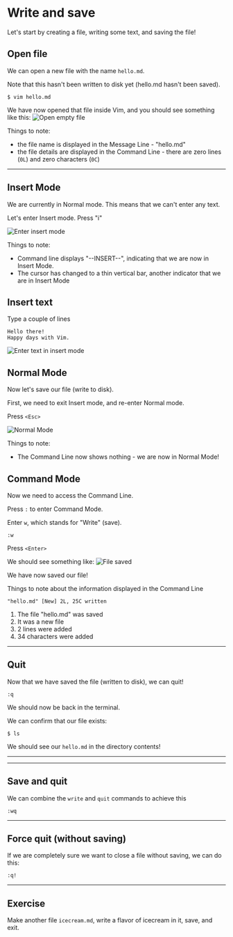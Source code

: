 # Write and save

Let's start by creating a file, writing some text, and saving the file!

## Open file
We can open a new file with the name `hello.md`.

Note that this hasn't been written to disk yet (hello.md hasn't been saved).

```
$ vim hello.md
```

We have now opened that file inside Vim, and you should see something like this:
![Open empty file](/screenshots/edit-start.png)

Things to note:
- the file name is displayed in the Message Line - "hello.md"
- the file details are displayed in the Command Line - there are zero lines (`0L`) and zero
characters (`0C`)


---
## Insert Mode
We are currently in Normal mode.
This means that we can't enter any text.

Let's enter Insert mode.
Press "i"

![Enter insert mode](/screenshots/edit-insert.png)

Things to note:
- Command line displays "--INSERT--", indicating that we are now in Insert Mode.
- The cursor has changed to a thin vertical bar, another indicator that we are in Insert Mode


## Insert text
Type a couple of lines

```
Hello there!
Happy days with Vim.
```

![Enter text in insert mode](/screenshots/edit-text-insert.png)


## Normal Mode
Now let's save our file (write to disk).

First, we need to exit Insert mode, and re-enter Normal mode.

Press `<Esc>`

![Normal Mode](/screenshots/edit-text-normal.png)

Things to note:
- The Command Line now shows nothing - we are now in Normal Mode!

## Command Mode
Now we need to access the Command Line.

Press `:` to enter Command Mode.

Enter `w`, which stands for "Write" (save).

```
:w
```
Press `<Enter>`


We should see something like:
![File saved](/screenshots/edit-saved.png)

We have now saved our file!

Things to note about the information displayed in the Command Line
```
"hello.md" [New] 2L, 25C written
```
1. The file "hello.md" was saved
2. It was a new file
3. 2 lines were added
4. 34 characters were added

---
## Quit
Now that we have saved the file (written to disk), we can quit!

```
:q
```

We should now be back in the terminal.

We can confirm that our file exists:
```
$ ls
```

We should see our `hello.md` in the directory contents!


----
----
## Save and quit
We can combine the `write` and `quit` commands to achieve this
```
:wq
```

----
## Force quit (without saving)
If we are completely sure we want to close a file without saving, we can do
this:
```
:q!
```



--------------------------------------------------------------------------------
## Exercise
Make another file `icecream.md`, write a flavor of icecream in it, save, and
exit.


